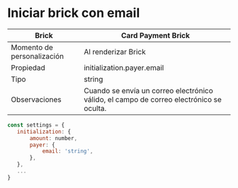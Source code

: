 # Iniciar brick con email

| Brick | Card Payment Brick |
| --- | --- |
| Momento de personalización | Al renderizar Brick |
| Propiedad | initialization.payer.email |
| Tipo | string |
| Observaciones | Cuando se envía un correo electrónico válido, el campo de correo electrónico se oculta. |

```javascript
const settings = {
   initialization: {
       amount: number,
       payer: {
           email: 'string',
       },
   },
   ...
}
```

